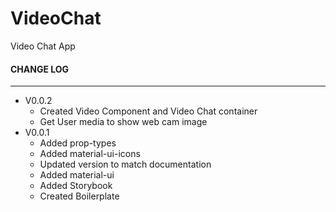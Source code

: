 # VideoChat
Video Chat App

#### CHANGE LOG
***
* V0.0.2
  * Created Video Component and Video Chat container
  * Get User media to show web cam image
* V0.0.1
  * Added prop-types
  * Added material-ui-icons
  * Updated version to match documentation
  * Added material-ui
  * Added Storybook
  * Created Boilerplate
